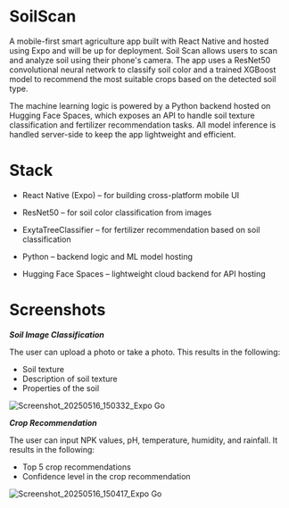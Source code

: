 
# SoilScan

A mobile-first smart agriculture app built with React Native and hosted using Expo and will be up for deployment. Soil Scan allows users to scan and analyze soil using their phone's camera. The app uses a ResNet50 convolutional neural network to classify soil color and a trained XGBoost model to recommend the most suitable crops based on the detected soil type.

The machine learning logic is powered by a Python backend hosted on Hugging Face Spaces, which exposes an API to handle soil texture classification and fertilizer recommendation tasks. All model inference is handled server-side to keep the app lightweight and efficient.

# Stack


- React Native (Expo) – for building cross-platform mobile UI

- ResNet50 – for soil color classification from images

- ExytaTreeClassifier – for fertilizer recommendation based on soil classification

- Python – backend logic and ML model hosting

- Hugging Face Spaces – lightweight cloud backend for API hosting

# Screenshots


**_Soil Image Classification_**

The user can upload a photo or take a photo. This results in the following:
- Soil texture
- Description of soil texture
- Properties of the soil
  
![Screenshot_20250516_150332_Expo Go](https://github.com/user-attachments/assets/b2eb372c-c96a-4467-9677-1b69eb607890)





**_Crop Recommendation_**

The user can input NPK values, pH, temperature, humidity, and rainfall. It results in the following:
- Top 5 crop recommendations
- Confidence level in the crop recommendation
  
![Screenshot_20250516_150417_Expo Go](https://github.com/user-attachments/assets/472242c9-df5f-4278-9297-b03dd95d81f9)


